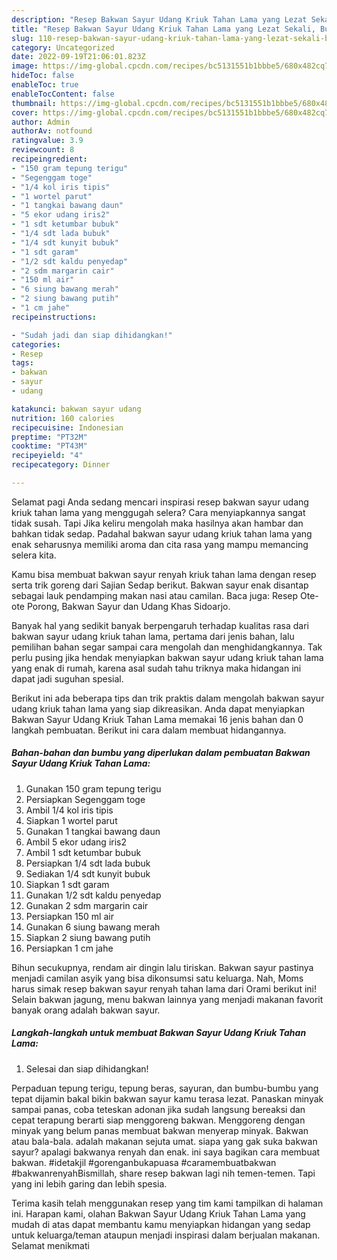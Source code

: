 ```yaml
---
description: "Resep Bakwan Sayur Udang Kriuk Tahan Lama yang Lezat Sekali, Buat Buka Puasa}"
title: "Resep Bakwan Sayur Udang Kriuk Tahan Lama yang Lezat Sekali, Buat Buka Puasa}"
slug: 110-resep-bakwan-sayur-udang-kriuk-tahan-lama-yang-lezat-sekali-buat-buka-puasa
category: Uncategorized
date: 2022-09-19T21:06:01.823Z
image: https://img-global.cpcdn.com/recipes/bc5131551b1bbbe5/680x482cq70/bakwan-sayur-udang-kriuk-tahan-lama-foto-resep-utama.jpg
hideToc: false
enableToc: true
enableTocContent: false
thumbnail: https://img-global.cpcdn.com/recipes/bc5131551b1bbbe5/680x482cq70/bakwan-sayur-udang-kriuk-tahan-lama-foto-resep-utama.jpg
cover: https://img-global.cpcdn.com/recipes/bc5131551b1bbbe5/680x482cq70/bakwan-sayur-udang-kriuk-tahan-lama-foto-resep-utama.jpg
author: Admin
authorAv: notfound
ratingvalue: 3.9
reviewcount: 8
recipeingredient:
- "150 gram tepung terigu"
- "Segenggam toge"
- "1/4 kol iris tipis"
- "1 wortel parut"
- "1 tangkai bawang daun"
- "5 ekor udang iris2"
- "1 sdt ketumbar bubuk"
- "1/4 sdt lada bubuk"
- "1/4 sdt kunyit bubuk"
- "1 sdt garam"
- "1/2 sdt kaldu penyedap"
- "2 sdm margarin cair"
- "150 ml air"
- "6 siung bawang merah"
- "2 siung bawang putih"
- "1 cm jahe"
recipeinstructions:

- "Sudah jadi dan siap dihidangkan!"
categories:
- Resep
tags:
- bakwan
- sayur
- udang

katakunci: bakwan sayur udang 
nutrition: 160 calories
recipecuisine: Indonesian
preptime: "PT32M"
cooktime: "PT43M"
recipeyield: "4"
recipecategory: Dinner

---
```



Selamat pagi Anda sedang mencari inspirasi resep bakwan sayur udang kriuk tahan lama yang menggugah selera? Cara menyiapkannya sangat tidak susah. Tapi Jika keliru mengolah maka hasilnya akan hambar dan bahkan tidak sedap. Padahal bakwan sayur udang kriuk tahan lama yang enak seharusnya memiliki aroma dan cita rasa yang mampu memancing selera kita.


Kamu bisa membuat bakwan sayur renyah kriuk tahan lama dengan resep serta trik goreng dari Sajian Sedap berikut. Bakwan sayur enak disantap sebagai lauk pendamping makan nasi atau camilan. Baca juga: Resep Ote-ote Porong, Bakwan Sayur dan Udang Khas Sidoarjo.

Banyak hal yang sedikit banyak berpengaruh terhadap kualitas rasa dari bakwan sayur udang kriuk tahan lama, pertama dari jenis bahan, lalu pemilihan bahan segar sampai cara mengolah dan menghidangkannya. Tak perlu pusing jika hendak menyiapkan bakwan sayur udang kriuk tahan lama yang enak di rumah, karena asal sudah tahu triknya maka hidangan ini dapat jadi suguhan spesial.


Berikut ini ada beberapa tips dan trik praktis dalam mengolah bakwan sayur udang kriuk tahan lama yang siap dikreasikan. Anda dapat menyiapkan Bakwan Sayur Udang Kriuk Tahan Lama memakai 16 jenis bahan dan 0 langkah pembuatan. Berikut ini cara dalam membuat hidangannya.

<!--inarticleads1-->

##### Bahan-bahan dan bumbu yang diperlukan dalam pembuatan Bakwan Sayur Udang Kriuk Tahan Lama:

1. Gunakan 150 gram tepung terigu
1. Persiapkan Segenggam toge
1. Ambil 1/4 kol iris tipis
1. Siapkan 1 wortel parut
1. Gunakan 1 tangkai bawang daun
1. Ambil 5 ekor udang iris2
1. Ambil 1 sdt ketumbar bubuk
1. Persiapkan 1/4 sdt lada bubuk
1. Sediakan 1/4 sdt kunyit bubuk
1. Siapkan 1 sdt garam
1. Gunakan 1/2 sdt kaldu penyedap
1. Gunakan 2 sdm margarin cair
1. Persiapkan 150 ml air
1. Gunakan 6 siung bawang merah
1. Siapkan 2 siung bawang putih
1. Persiapkan 1 cm jahe


Bihun secukupnya, rendam air dingin lalu tiriskan. Bakwan sayur pastinya menjadi camilan asyik yang bisa dikonsumsi satu keluarga. Nah, Moms harus simak resep bakwan sayur renyah tahan lama dari Orami berikut ini! Selain bakwan jagung, menu bakwan lainnya yang menjadi makanan favorit banyak orang adalah bakwan sayur. 

<!--inarticleads2-->

##### Langkah-langkah untuk membuat Bakwan Sayur Udang Kriuk Tahan Lama:


1. Selesai dan siap dihidangkan!

Perpaduan tepung terigu, tepung beras, sayuran, dan bumbu-bumbu yang tepat dijamin bakal bikin bakwan sayur kamu terasa lezat. Panaskan minyak sampai panas, coba teteskan adonan jika sudah langsung bereaksi dan cepat terapung berarti siap menggoreng bakwan. Menggoreng dengan minyak yang belum panas membuat bakwan menyerap minyak. Bakwan atau bala-bala. adalah makanan sejuta umat. siapa yang gak suka bakwan sayur? apalagi bakwanya renyah dan enak. ini saya bagikan cara membuat bakwan. #idetakjil #gorenganbukapuasa #caramembuatbakwan #bakwanrenyahBismillah, share resep bakwan lagi nih temen-temen. Tapi yang ini lebih garing dan lebih spesia. 

Terima kasih telah menggunakan resep yang tim kami tampilkan di halaman ini. Harapan kami, olahan Bakwan Sayur Udang Kriuk Tahan Lama yang mudah di atas dapat membantu kamu menyiapkan hidangan yang sedap untuk keluarga/teman ataupun menjadi inspirasi dalam berjualan makanan. Selamat menikmati
